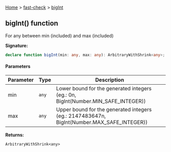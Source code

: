 [Home](/) &gt; [fast-check](../fast-check.md) &gt; [bigInt](bigInt_2.md)

## bigInt() function

For any between min (included) and max (included)

<b>Signature:</b>

```typescript
declare function bigInt(min: any, max: any): ArbitraryWithShrink<any>;
```

#### Parameters

|  Parameter | Type | Description |
|  --- | --- | --- |
|  min | <code>any</code> | Lower bound for the generated integers (eg.: 0n, BigInt(Number.MIN\_SAFE\_INTEGER)) |
|  max | <code>any</code> | Upper bound for the generated integers (eg.: 2147483647n, BigInt(Number.MAX\_SAFE\_INTEGER)) |

<b>Returns:</b>

`ArbitraryWithShrink<any>`

